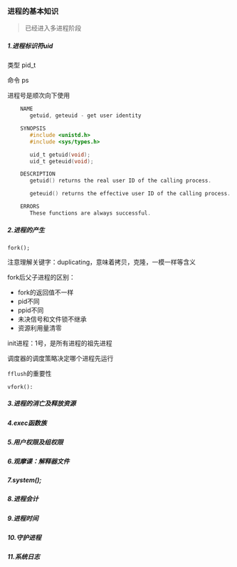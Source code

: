 ###        进程的基本知识

> 已经进入多进程阶段

##### 1.进程标识符uid
类型 pid_t

命令 ps

进程号是顺次向下使用

```c
    NAME
       getuid, geteuid - get user identity

    SYNOPSIS
       #include <unistd.h>
       #include <sys/types.h>

       uid_t getuid(void);
       uid_t geteuid(void);

    DESCRIPTION
       getuid() returns the real user ID of the calling process.

       geteuid() returns the effective user ID of the calling process.

    ERRORS
       These functions are always successful.
```



##### 2.进程的产生
    fork();

注意理解关键字：duplicating，意味着拷贝，克隆，一模一样等含义

fork后父子进程的区别：

- fork的返回值不一样
- pid不同
- ppid不同
- 未决信号和文件锁不继承
- 资源利用量清零

init进程：1号，是所有进程的祖先进程

调度器的调度策略决定哪个进程先运行

`fflush`的重要性

    vfork():

##### 3.进程的消亡及释放资源

##### 4.exec函数族

##### 5.用户权限及组权限

##### 6.观摩课：解释器文件

##### 7.system();

##### 8.进程会计

##### 9.进程时间

##### 10.守护进程

##### 11.系统日志

